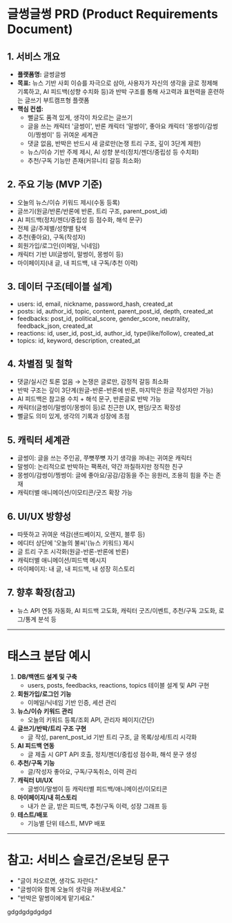 # 글썽글썽 PRD (Product Requirements Document)

## 1. 서비스 개요
- **플랫폼명:** 글썽글썽
- **목표:** 뉴스 기반 사회 이슈를 자극으로 삼아, 사용자가 자신의 생각을 글로 정제해 기록하고, AI 피드백(성향 수치화 등)과 반박 구조를 통해 사고력과 표현력을 훈련하는 글쓰기 부트캠프형 플랫폼
- **핵심 컨셉:**
  - 뻘글도 품격 있게, 생각이 차오르는 글쓰기
  - 글을 쓰는 캐릭터 '글썽이', 반론 캐릭터 '말썽이', 좋아요 캐릭터 '몽썽이/감썽이/찡썽이' 등 귀여운 세계관
  - 댓글 없음, 반박은 반드시 새 글로만(논쟁 트리 구조, 깊이 3단계 제한)
  - 뉴스/이슈 기반 주제 제시, AI 성향 분석(정치/젠더/중립성 등 수치화)
  - 추천/구독 기능만 존재(커뮤니티 갈등 최소화)

## 2. 주요 기능 (MVP 기준)
- 오늘의 뉴스/이슈 키워드 제시(수동 등록)
- 글쓰기(원글/반론/반론에 반론, 트리 구조, parent_post_id)
- AI 피드백(정치/젠더/중립성 등 점수화, 해석 문구)
- 전체 글/주제별/성향별 탐색
- 추천(좋아요), 구독(작성자)
- 회원가입/로그인(이메일, 닉네임)
- 캐릭터 기반 UI(글썽이, 말썽이, 몽썽이 등)
- 마이페이지(내 글, 내 피드백, 내 구독/추천 이력)

## 3. 데이터 구조(테이블 설계)
- users: id, email, nickname, password_hash, created_at
- posts: id, author_id, topic, content, parent_post_id, depth, created_at
- feedbacks: post_id, political_score, gender_score, neutrality, feedback_json, created_at
- reactions: id, user_id, post_id, author_id, type(like/follow), created_at
- topics: id, keyword, description, created_at

## 4. 차별점 및 철학
- 댓글/실시간 토론 없음 → 논쟁은 글로만, 감정적 갈등 최소화
- 반박 구조는 깊이 3단계(원글-반론-반론에 반론, 마지막은 원글 작성자만 가능)
- AI 피드백은 참고용 수치 + 해석 문구, 반론글로 반박 가능
- 캐릭터(글썽이/말썽이/몽썽이 등)로 친근한 UX, 팬덤/굿즈 확장성
- 뻘글도 의미 있게, 생각의 기록과 성장에 초점

## 5. 캐릭터 세계관
- 글썽이: 글을 쓰는 주인공, 쭈뼛쭈뼛 자기 생각을 꺼내는 귀여운 캐릭터
- 말썽이: 논리적으로 반박하는 팩폭러, 약간 까칠하지만 정직한 친구
- 몽썽이/감썽이/찡썽이: 글에 좋아요/공감/감동을 주는 응원러, 조용히 힘을 주는 존재
- 캐릭터별 애니메이션/이모티콘/굿즈 확장 가능

## 6. UI/UX 방향성
- 따뜻하고 귀여운 색감(샌드베이지, 오렌지, 블루 등)
- 에디터 상단에 '오늘의 불씨'(뉴스 키워드) 제시
- 글 트리 구조 시각화(원글-반론-반론에 반론)
- 캐릭터별 애니메이션/피드백 메시지
- 마이페이지: 내 글, 내 피드백, 내 성장 히스토리

## 7. 향후 확장(참고)
- 뉴스 API 연동 자동화, AI 피드백 고도화, 캐릭터 굿즈/이벤트, 추천/구독 고도화, 로그/통계 분석 등

---

# 태스크 분담 예시

1. **DB/백엔드 설계 및 구축**
   - users, posts, feedbacks, reactions, topics 테이블 설계 및 API 구현
2. **회원가입/로그인 기능**
   - 이메일/닉네임 기반 인증, 세션 관리
3. **뉴스/이슈 키워드 관리**
   - 오늘의 키워드 등록/조회 API, 관리자 페이지(간단)
4. **글쓰기/반박/트리 구조 구현**
   - 글 작성, parent_post_id 기반 트리 구조, 글 목록/상세/트리 시각화
5. **AI 피드백 연동**
   - 글 제출 시 GPT API 호출, 정치/젠더/중립성 점수화, 해석 문구 생성
6. **추천/구독 기능**
   - 글/작성자 좋아요, 구독/구독취소, 이력 관리
7. **캐릭터 UI/UX**
   - 글썽이/말썽이 등 캐릭터별 피드백/애니메이션/이모티콘
8. **마이페이지/내 히스토리**
   - 내가 쓴 글, 받은 피드백, 추천/구독 이력, 성장 그래프 등
9. **테스트/배포**
   - 기능별 단위 테스트, MVP 배포

---

# 참고: 서비스 슬로건/온보딩 문구
- "글이 차오르면, 생각도 자란다."
- "글썽이와 함께 오늘의 생각을 꺼내보세요."
- "반박은 말썽이에게 맡기세요." 

gdgdgdgdgdgd
